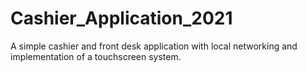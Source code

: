 # Cashier_Application_2021
A simple cashier and front desk application with local networking and implementation of a touchscreen system.
